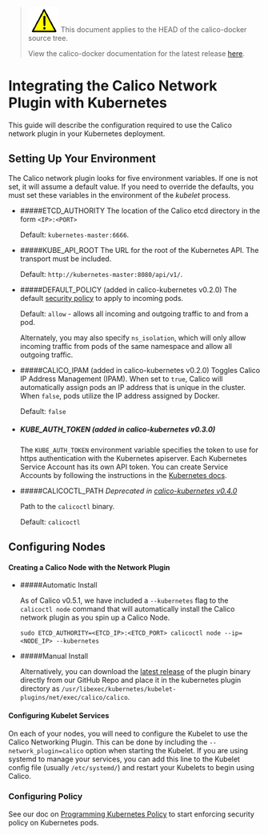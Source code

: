 <!--- master only -->
> ![warning](../images/warning.png) This document applies to the HEAD of the calico-docker source tree.
>
> View the calico-docker documentation for the latest release [here](https://github.com/projectcalico/calico-docker/blob/v0.11.0/README.md).
<!--- else
> You are viewing the calico-docker documentation for release **release**.
<!--- end of master only -->

# Integrating the Calico Network Plugin with Kubernetes

This guide will describe the configuration required to use the Calico network plugin in your Kubernetes deployment.

## Setting Up Your Environment 
   The Calico network plugin looks for five environment variables. If one is not set, it will assume a default value. If you need to override the defaults, you must set these variables in the environment of the _kubelet_ process.

* #####ETCD_AUTHORITY
   The location of the Calico etcd directory in the form `<IP>:<PORT>`
   
   Default: `kubernetes-master:6666`.

* #####KUBE_API_ROOT
   The URL for the root of the Kubernetes API. The transport must be included. 

   Default: `http://kubernetes-master:8080/api/v1/`.

* #####DEFAULT_POLICY (added in calico-kubernetes v0.2.0)
   The default [security policy](http://docs.projectcalico.org/en/latest/security-model.html) to apply to incoming pods. 
   
   Default: `allow` - allows all incoming and outgoing traffic to and from a pod. 

   Alternately, you may also specify `ns_isolation`, which will only allow incoming traffic from pods of the same namespace and allow all outgoing traffic.

* #####CALICO_IPAM (added in calico-kubernetes v0.2.0)
   Toggles Calico IP Address Management (IPAM). When set to `true`, Calico will automatically assign pods an IP address that is unique in the cluster. When `false`, pods utilize the IP address assigned by Docker.

   Default: `false`

* ##### KUBE_AUTH_TOKEN (added in calico-kubernetes v0.3.0)
   The `KUBE_AUTH_TOKEN` environment variable specifies the token to use for https authentication with the Kubernetes apiserver. Each Kubernetes Service Account has its own API token. You can create Service Accounts by following the instructions in the [Kubernetes docs](http://kubernetes.io/v1.0/docs/user-guide/service-accounts.html).

+ #####CALICOCTL_PATH
   _Deprecated in [calico-kubernetes v0.4.0](https://github.com/projectcalico/calico-kubernetes/releases/tag/v0.4.0)_

   Path to the `calicoctl` binary.

   Default: `calicoctl`

## Configuring Nodes

#### Creating a Calico Node with the Network Plugin

* #####Automatic Install

   As of Calico v0.5.1, we have included a `--kubernetes` flag to the `calicoctl node` command that will automatically install the Calico network plugin as you spin up a Calico Node.
   ```
   sudo ETCD_AUTHORITY=<ETCD_IP>:<ETCD_PORT> calicoctl node --ip=<NODE_IP> --kubernetes
   ```

* #####Manual Install

   Alternatively, you can download the [latest release](https://github.com/projectcalico/calico-docker/releases/latest) of the plugin binary directly from our GitHub Repo and place it in the kubernetes plugin directory as `/usr/libexec/kubernetes/kubelet-plugins/net/exec/calico/calico`.

#### Configuring Kubelet Services
   On each of your nodes, you will need to configure the Kubelet to use the Calico Networking Plugin. This can be done by including the `--network_plugin=calico` option when starting the Kubelet. If you are using systemd to manage your services, you can add this line to the Kubelet config file (usually `/etc/systemd/`) and restart your Kubelets to begin using Calico.

### Configuring Policy
   See our doc on [Programming Kubernetes Policy](KubernetesPolicy.md) to start enforcing security policy on Kubernetes pods.
